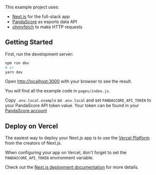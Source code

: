 This example project uses:
- [Next.js](https://nextjs.org/) for the full-stack app
- [PandaScore](https://pandascore.co/) as esports data API
- [ohmyfetch](https://github.com/unjs/ohmyfetch) to make HTTP requests

## Getting Started

First, run the development server:

```bash
npm run dev
# or
yarn dev
```

Open [http://localhost:3000](http://localhost:3000) with your browser to see the result.

You will find all the example code in `pages/index.js`. 

Copy `.env.local.example` as `.env.local` and set `PANDASCORE_API_TOKEN` to your PandaScore API token value. Your token can be found in your [PandaScore account](https://app.pandascore.co/dashboard/)

## Deploy on Vercel

The easiest way to deploy your Next.js app is to use the [Vercel Platform](https://vercel.com/new) from the creators of Next.js.

When configuring your app on Vercel, don't forget to set the `PANDASCORE_API_TOKEN` environment variable.

Check out the [Next.js deployment documentation](https://nextjs.org/docs/deployment) for more details.